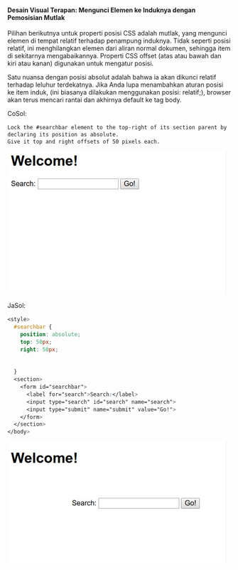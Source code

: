 #### Desain Visual Terapan: Mengunci Elemen ke Induknya dengan Pemosisian Mutlak

Pilihan berikutnya untuk properti posisi CSS adalah mutlak, yang mengunci elemen di tempat relatif terhadap penampung induknya. Tidak seperti posisi relatif, ini menghilangkan elemen dari aliran normal dokumen, sehingga item di sekitarnya mengabaikannya. Properti CSS offset \(atas atau bawah dan kiri atau kanan\) digunakan untuk mengatur posisi.

Satu nuansa dengan posisi absolut adalah bahwa ia akan dikunci relatif terhadap leluhur terdekatnya. Jika Anda lupa menambahkan aturan posisi ke item induk, \(ini biasanya dilakukan menggunakan posisi: relatif;\), browser akan terus mencari rantai dan akhirnya default ke tag body.

CoSol:

```
Lock the #searchbar element to the top-right of its section parent by declaring its position as absolute. 
Give it top and right offsets of 50 pixels each.
```

![](/assets/ex1.jpg)

JaSol:

```css
<style>
  #searchbar {
    position: absolute;
    top: 50px;
    right: 50px;


  }
  <section>
    <form id="searchbar">
      <label for="search">Search:</label>
      <input type="search" id="search" name="search">
      <input type="submit" name="submit" value="Go!">
    </form>
  </section>
</body>
```

![](/assets/ex2.jpg)

